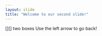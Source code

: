 ```yaml
---
layout: slide
title: "Welcome to our second slide!"
---
```

[][] two boxes
Use the left arrow to go back!
